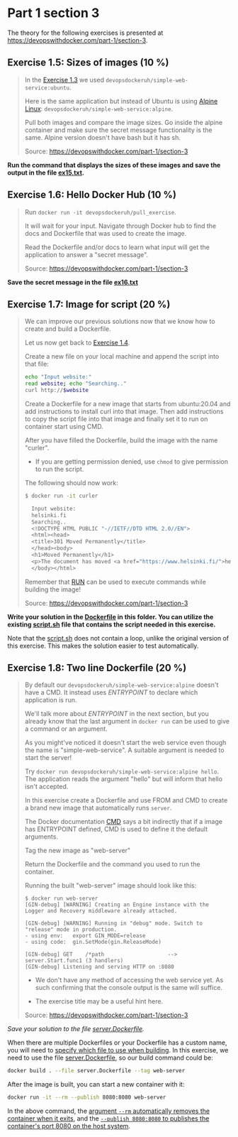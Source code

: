 # Part 1 section 3

The theory for the following exercises is presented at https://devopswithdocker.com/part-1/section-3.


## Exercise 1.5: Sizes of images (10 %)

> In the [Exercise 1.3](https://devopswithdocker.com/part-1/section-2#exercise-13) we used `devopsdockeruh/simple-web-service:ubuntu`.
>
> Here is the same application but instead of Ubuntu is using [Alpine Linux](https://www.alpinelinux.org/): `devopsdockeruh/simple-web-service:alpine`.
>
> Pull both images and compare the image sizes. Go inside the alpine container and make sure the secret message functionality is the same. Alpine version doesn't have bash but it has sh.
>
> Source: https://devopswithdocker.com/part-1/section-3

**Run the command that displays the sizes of these images and save the output in the file [ex15.txt](./ex15.txt).**


## Exercise 1.6: Hello Docker Hub (10 %)

> Run `docker run -it devopsdockeruh/pull_exercise`.
>
> It will wait for your input. Navigate through Docker hub to find the docs and Dockerfile that was used to create the image.
>
> Read the Dockerfile and/or docs to learn what input will get the application to answer a "secret message".
>
> Source: https://devopswithdocker.com/part-1/section-3

**Save the secret message in the file [ex16.txt](./ex16.txt)**


## Exercise 1.7: Image for script (20 %)

> We can improve our previous solutions now that we know how to create and build a Dockerfile.
>
> Let us now get back to [Exercise 1.4](https://devopswithdocker.com/part-1/section-2#exercise-14).
>
> Create a new file on your local machine and append the script into that file:
>
> ```bash
> echo "Input website:"
> read website; echo "Searching.."
> curl http://$website
> ```
>
> Create a Dockerfile for a new image that starts from ubuntu:20.04 and add instructions to install curl into that image. Then add instructions to copy the script file into that image and finally set it to run on container start using CMD.
>
> After you have filled the Dockerfile, build the image with the name "curler".
>
> * If you are getting permission denied, use `chmod` to give permission to run the script.
>
> The following should now work:
>
> ```bash
> $ docker run -it curler
>
>   Input website:
>   helsinki.fi
>   Searching..
>   <!DOCTYPE HTML PUBLIC "-//IETF//DTD HTML 2.0//EN">
>   <html><head>
>   <title>301 Moved Permanently</title>
>   </head><body>
>   <h1>Moved Permanently</h1>
>   <p>The document has moved <a href="https://www.helsinki.fi/">here</a>.</p>
>   </body></html>
> ```
>
> Remember that [RUN](https://docs.docker.com/engine/reference/builder/#run) can be used to execute commands while building the image!
>
> Source: https://devopswithdocker.com/part-1/section-3

**Write your solution in the [Dockerfile](./Dockerfile) in this folder. You can utilize the existing [script.sh](./script.sh) file that contains the script needed in this exercise.**

Note that the [script.sh](./script.sh) does not contain a loop, unlike the original version of this exercise. This makes the solution easier to test automatically.


## Exercise 1.8: Two line Dockerfile (20 %)

> By default our `devopsdockeruh/simple-web-service:alpine` doesn't have a CMD. It instead uses _ENTRYPOINT_ to declare which application is run.
>
> We'll talk more about _ENTRYPOINT_ in the next section, but you already know that the last argument in `docker run` can be used to give a command or an argument.
>
> As you might've noticed it doesn't start the web service even though the name is "simple-web-service". A suitable argument is needed to start the server!
>
> Try `docker run devopsdockeruh/simple-web-service:alpine hello`. The application reads the argument "hello" but will inform that hello isn't accepted.
>
> In this exercise create a Dockerfile and use FROM and CMD to create a brand new image that automatically runs `server`.
>
> The Docker documentation [CMD](https://docs.docker.com/engine/reference/builder/#cmd) says a bit indirectly that if a image has ENTRYPOINT defined, CMD is used to define it the default arguments.
>
> Tag the new image as "web-server"
>
> Return the Dockerfile and the command you used to run the container.
>
> Running the built "web-server" image should look like this:
>
> ```console
> $ docker run web-server
> [GIN-debug] [WARNING] Creating an Engine instance with the Logger and Recovery middleware already attached.
>
> [GIN-debug] [WARNING] Running in "debug" mode. Switch to "release" mode in production.
> - using env:   export GIN_MODE=release
> - using code:  gin.SetMode(gin.ReleaseMode)
>
> [GIN-debug] GET    /*path                    --> server.Start.func1 (3 handlers)
> [GIN-debug] Listening and serving HTTP on :8080
> ```
>
> * We don't have any method of accessing the web service yet. As such confirming that the console output is the same will suffice.
>
> * The exercise title may be a useful hint here.
>
> Source: https://devopswithdocker.com/part-1/section-3

*Save your solution to the file [server.Dockerfile](./server.Dockerfile).*

When there are multiple Dockerfiles or your Dockerfile has a custom name, you will need to [specify which file to use when building](https://docs.docker.com/engine/reference/commandline/image_build/#file). In this exercise, we need to use the file [server.Dockerfile](./server.Dockerfile), so our build command could be:

```sh
docker build . --file server.Dockerfile --tag web-server
```

After the image is built, you can start a new container with it:

```sh
docker run -it --rm --publish 8080:8080 web-server
```

In the above command, the [argument `--rm` automatically removes the container when it exits](https://docs.docker.com/engine/reference/commandline/container_run/), and the [`--publish 8080:8080` to publishes the container's port 8080 on the host system](https://docs.docker.com/engine/reference/commandline/container_run/).
